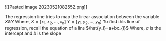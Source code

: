 ![[Pasted image 20230521082552.png]]

The regression line tries to map the linear association between the variable $X \& Y$
Where,
	$X=[x_1, x_2, \dots, x_n]$
	$Y=[y_1, y_2, \dots, y_n]$
To find this line of regression, recall the equation of a line
	$\hat{y_i}=a+bx_{i}$
	Where, *a* is the intercept and *b* is the slope
